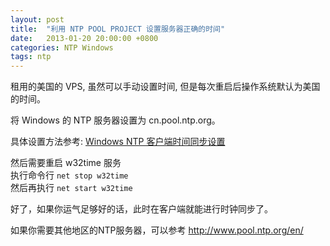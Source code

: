 ```yaml
---
layout: post
title:  "利用 NTP POOL PROJECT 设置服务器正确的时间"
date:   2013-01-20 20:00:00 +0800
categories: NTP Windows 
tags: ntp
---
```


租用的美国的 VPS, 虽然可以手动设置时间, 但是每次重启后操作系统默认为美国的时间。

将 Windows 的 NTP 服务器设置为 cn.pool.ntp.org。

具体设置方法参考: [Windows NTP 客户端时间同步设置](/ntp/windows/2012/12/22/windows-ntp-client-setting.html)  

然后需要重启 w32time 服务  
执行命令行 <code>net stop w32time</code>  
然后再执行 <code>net start w32time</code>  

好了，如果你运气足够好的话，此时在客户端就能进行时钟同步了。

如果你需要其他地区的NTP服务器，可以参考 http://www.pool.ntp.org/en/